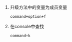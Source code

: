 1. 升级方法中的变量为成员变量

   ```shell
   command+option+f
   ```

2. 在console中查找

   ```java
   command+k
   ```

   